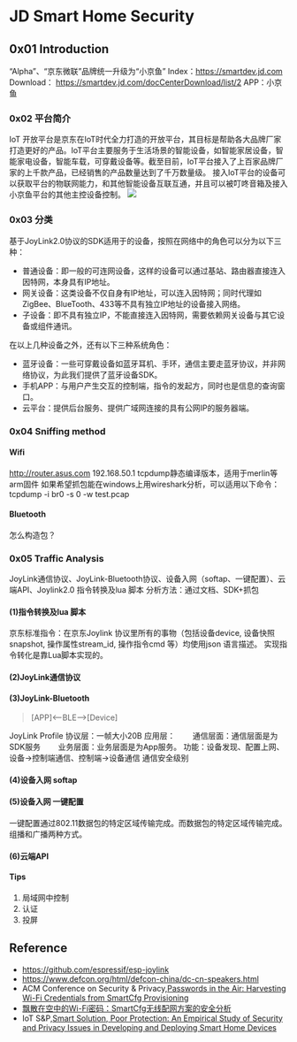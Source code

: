 # JD Smart Home Security
## 0x01 Introduction
“Alpha”、“京东微联”品牌统一升级为“小京鱼”
Index：https://smartdev.jd.com
Download： https://smartdev.jd.com/docCenterDownload/list/2
APP：小京鱼
### 0x02 平台简介
IoT 开放平台是京东在IoT时代全力打造的开放平台，其目标是帮助各大品牌厂家打造更好的产品。IoT平台主要服务于生活场景的智能设备，如智能家居设备，智能家电设备，智能车载，可穿戴设备等。截至目前，IoT平台接入了上百家品牌厂家的上千款产品，已经销售的产品数量达到了千万数量级。
接入IoT平台的设备可以获取平台的物联网能力，和其他智能设备互联互通，并且可以被叮咚音箱及接入小京鱼平台的其他主控设备控制。
![](https://raw.githubusercontent.com/ReAbout/IoT-Home/master/images/jd_iot_1.png?token=AI5pPZyWiEgLpwqFa61Ooj6o7xMi-y8Yks5cTvB8wA%3D%3D)
### 0x03 分类
基于JoyLink2.0协议的SDK适用于的设备，按照在网络中的角色可以分为以下三种：
- 普通设备：即一般的可连网设备，这样的设备可以通过基站、路由器直接连入因特网，本身具有IP地址。
- 网关设备：这类设备不仅自身有IP地址，可以连入因特网；同时代理如ZigBee、BlueTooth、433等不具有独立IP地址的设备接入网络。
- 子设备：即不具有独立IP，不能直接连入因特网，需要依赖网关设备与其它设备或组件通讯。

在以上几种设备之外，还有以下三种系统角色：
- 蓝牙设备：一些可穿戴设备如蓝牙耳机、手环，通信主要走蓝牙协议，并非网络协议，为此我们提供了蓝牙设备SDK。
- 手机APP：与用户产生交互的控制端，指令的发起方，同时也是信息的查询窗口。
- 云平台：提供后台服务、提供广域网连接的具有公网IP的服务器端。
### 0x04 Sniffing method
#### Wifi
http://router.asus.com
192.168.50.1
tcpdump静态编译版本，适用于merlin等arm固件
如果希望抓包能在windows上用wireshark分析，可以适用以下命令：
tcpdump -i br0 -s 0 -w test.pcap
#### Bluetooth
怎么构造包？
### 0x05 Traffic Analysis
JoyLink通信协议、JoyLink-Bluetooth协议、设备入网（softap、一键配置）、云端API、Joylink2.0 指令转换及lua 脚本
分析方法：通过文档、SDK+抓包
#### (1)指令转换及lua 脚本
京东标准指令：在京东Joylink 协议里所有的事物（包括设备device, 设备快照snapshot, 操作属性stream_id, 操作指令cmd 等）均使用json 语言描述。
实现指令转化是靠Lua脚本实现的。
#### (2)JoyLink通信协议
#### (3)JoyLink-Bluetooth
> [APP]<—BLE—>[Device] 

JoyLink Profile
协议层：一帧大小20B
应用层：
&emsp;&emsp;通信层面：通信层面是为SDK服务
&emsp;&emsp;业务层面：业务层面是为App服务。
功能：设备发现、配置上网、设备->控制端通信、控制端->设备通信
通信安全级别
#### (4)设备入网 softap
#### (5)设备入网 一键配置
一键配置通过802.11数据包的特定区域传输完成。而数据包的特定区域传输完成。
组播和广播两种方式。
#### (6)云端API
#### Tips
1. 局域网中控制
2. 认证
3. 投屏
## Reference
- https://github.com/espressif/esp-joylink
- https://www.defcon.org/html/defcon-china/dc-cn-speakers.html
- ACM Conference on Security & Privacy,[Passwords in the Air: Harvesting Wi-Fi Credentials from SmartCfg Provisioning](https://loccs.sjtu.edu.cn/~romangol/publications/wisec18.pdf)
- [飘散在空中的Wi-Fi密码：SmartCfg无线配网方案的安全分析](https://zhuanlan.zhihu.com/p/35664962)
- IoT S&P,[Smart Solution, Poor Protection: An Empirical Study of Security and Privacy Issues in Developing and Deploying Smart Home Devices](https://loccs.sjtu.edu.cn/~romangol/publications/iotsp17.pdf)
